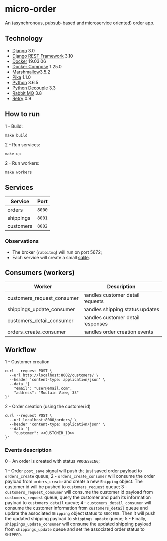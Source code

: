 # micro-order
An  (asynchronous, pubsub-based and microservice oriented) order app.

## Technology
 - [Django](https://www.djangoproject.com/) 3.0
 - [Django REST Framework](https://www.django-rest-framework.org/) 3.10
 - [Docker](https://www.docker.com/) 19.03.06
 - [Docker Compose](https://docs.docker.com/compose/) 1.25.0
 - [Marshmallow](https://marshmallow.readthedocs.io/en/stable/)3.5.2
 - [Pika](https://pika.readthedocs.io/en/stable/) 1.1.0
 - [Python](https://www.python.org/) 3.6.5
 - [Python Decouple](https://github.com/henriquebastos/) 3.3
 - [Rabbit MQ](https://www.rabbitmq.com/) 3.8
 - [Retry](https://pypi.org/project/retry/) 0.9

## How to run

1 - Build:
```
make build
```

2 - Run services:
```
make up
```
2 - Run workers:
```
make workers
```


## Services

|  Service |  Port |
|---|---|
| orders  | `8000`  |
| shippings  |  `8001` |
|  customers |  `8002` |

### Observations
- The broker (`rabbitmq`) will run on port 5672;
 - Each service will create a small [sqlite](https://www.sqlite.org/).

## Consumers (workers)
|  Worker | Description  |
|---|---|
|  customers_request_consumer | handles customer detail requests  |
|  shippings_update_consumer | handles shipping status updates  |
|  customers_detail_consumer | handles customer detail responses  |
|   orders_create_consumer |  handles order creation events |

## Workflow

1 - Customer creation
```
curl --request POST \
  --url http://localhost:8002/customers/ \
  --header 'content-type: application/json' \
  --data '{
	"email": "user@email.com",
	"address": "Moutain View, 33"
}'
```

2 - Order creation (using the customer id)
```
curl --request POST \
  --url localhost:8000/orders/ \
  --header 'content-type: application/json' \
  --data '{
	"customer": <<CUSTOMER_ID>>
}'
```

### Events description

0 - An order is created with status `PROCESSING`;

1 - Order `post_save` signal will push the just saved order payload to `orders_create` queue;
2 - `orders_create_consumer` will consume the order payload from `orders_create` and create a new `Shipping` object. The customer id will be pushed to `customers_request` queue;
3 - `customers_request_consumer` will consume the customer id   payload from `customers_request` queue, query the customer and push its information payload to `customers_detail` queue;
4 - `customers_detail_consumer` will consume the customer information from `customers_detail` queue and update the associated `Shipping` object status to `SUCCESS`. Then it will push the updated shipping payload to `shippings_update` queue;
5 - Finally, `shippings_update_consumer` will consume the updated shipping payload from `shippings_update` queue and set the associated order status to `SHIPPED`.
